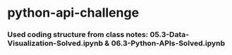 # python-api-challenge
### Used coding structure from class notes: 05.3-Data-Visualization-Solved.ipynb & 06.3-Python-APIs-Solved.ipynb
